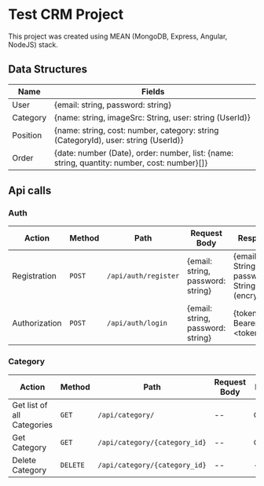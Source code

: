 # Test CRM Project

This project was created using MEAN (MongoDB, Express, Angular, NodeJS) stack.

## Data Structures

Name | Fields
--- | ---
User | {email: string, password: string}
Category | {name: string, imageSrc: String, user: string (UserId)}
Position | {name: string, cost: number, category: string (CategoryId), user: string (UserId)}
Order | {date: number (Date), order: number, list: {name: string, quantity: number, cost: number}[]}

###

## Api calls

### Auth

Action | Method | Path | Request Body | Response
--- | --- | --- | --- | ---
Registration | `POST` | `/api/auth/register` | {email: string, password: string} | {email: String, password: String (encrypted)}
Authorization | `POST` | `/api/auth/login` | {email: string, password: string} | {token: Bearer \<token\>}

### Category

Action | Method | Path | Request Body | Response
--- | --- | --- | --- | ---
Get list of all Categories | `GET` | `/api/category/` | -- | `Category[]`
Get Category | `GET` | `/api/category/{category_id}` | -- | `Category`
Delete Category | `DELETE` | `/api/category/{category_id}` | -- | --